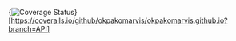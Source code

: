 

{<img src="https://coveralls.io/repos/github/okpakomarvis/okpakomarvis.github.io/badge.svg?branch=API" alt="Coverage Status" />}[https://coveralls.io/github/okpakomarvis/okpakomarvis.github.io?branch=API]

